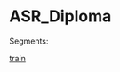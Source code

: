 # ASR_Diploma

Segments:

[train](https://drive.google.com/file/d/1Y4a_VGN6Z88kqjVTtLHbrBVQ0olVEl8E/view?usp=sharing)
